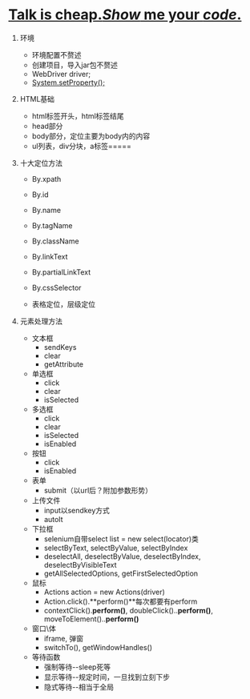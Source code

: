 # [Talk is cheap.*Show* me your *code*.](https://github.com/dqw6668/myStudy_in_seleniun/blob/master/src/selenium%E5%9F%BA%E7%A1%80/ActionSelenium.java)
1. 环境

   - 环境配置不赘述
   - 创建项目，导入jar包不赘述
   - WebDriver driver;
   - [System.setProperty();](https://github.com/dqw6668/myStudy_in_seleniun/blob/master/src/selenium%E5%9F%BA%E7%A1%80/find_element.java)

2. HTML基础

   - html标签开头，html标签结尾
   - head部分
   - body部分，定位主要为body内的内容
   - ul列表，div分块，a标签=====

3. 十大定位方法

   - By.xpath

   - By.id
   - By.name
   - By.tagName
   - By.className
   - By.linkText
   - By.partialLinkText
   - By.cssSelector
   - 表格定位，层级定位

4. 元素处理方法

   - 文本框
     - sendKeys
     - clear
     - getAttribute
   - 单选框
     - click
     - clear
     - isSelected
   - 多选框
     - click
     - clear
     - isSelected
     - isEnabled
   - 按钮
     - click
     - isEnabled
   - 表单
     - submit（以url后？附加参数形势）
   - 上传文件
     - input以sendkey方式
     - autoIt
   - 下拉框
     - selenium自带select list = new select(locator)类
     - selectByText, selectByValue, selectByIndex
     - deselectAll, deselectByValue, deselectByIndex, deselectByVisibleText
     - getAllSelectedOptions, getFirstSelectedOption
   - 鼠标
     - Actions action = new Actions(driver)
     - Action.click().**perform()**每次都要有perform
     - contextClick().**perform()**, doubleClick()..**perform()**, moveToElement()..**perform()**
   - 窗口\体
     - iframe, 弹窗
     - switchTo(), getWindowHandles()
   - 等待函数
     - 强制等待--sleep死等
     - 显示等待--规定时间，一旦找到立刻下步
     - 隐式等待--相当于全局
